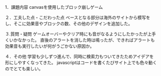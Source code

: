 1．課題内容
canvasを使用したブロック崩しゲーム

２．工夫した点・こだわった点
ベースとなる部分は海外のサイトから模写をし、そこに効果音やブロックの数、その他のデザインを追加した。

３.質問・疑問
ゲームオーバーやクリア時にも音がなるようにしたかったが上手くいかなかった。
直後のアラートを消した時は鳴ったが、できればアラートも効果音も実行したいが何がうごかない原因か。

４．その他
 学習も少しずつ進んで、同時に検索力もついてきたためアイデアを形にしやすくなってきた。
 javascriptはコードを書くたびサイト上でも色々動くのでとても楽しい。
 

